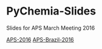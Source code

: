 # PyChemia-Slides

Slides for APS March Meeting 2016

[APS-2016](http://github.com)
[APS-Brazil-2016]()
